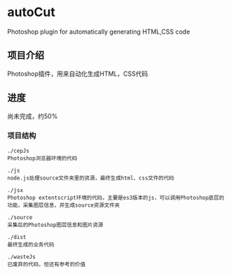 # autoCut
Photoshop plugin for automatically generating HTML,CSS code

## 项目介绍
Photoshop插件，用来自动化生成HTML，CSS代码

## 进度
尚未完成，约50%

### 项目结构
```
./cepJs
Photoshop浏览器环境的代码

./js
node.js处理source文件夹里的资源，最终生成html、css文件的代码

./jsx
Photoshop extentscript环境的代码，主要是es3版本的js，可以调用Photoshop底层的功能，采集图层信息，并生成source资源文件夹

./source
采集后的Photoshop图层信息和图片资源

./dist
最终生成的业务代码

./wasteJs
已废弃的代码，但还有参考的价值
```
